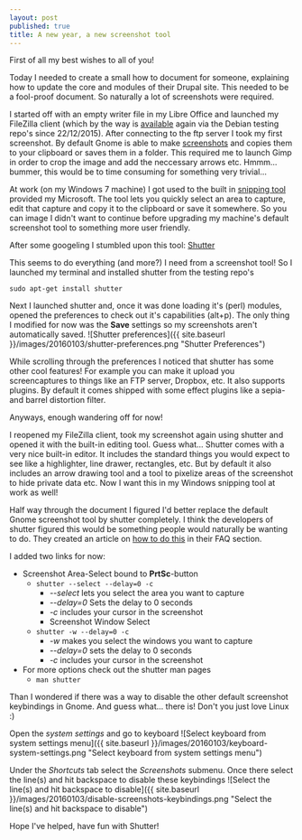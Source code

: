 ```yaml
---
layout: post
published: true
title: A new year, a new screenshot tool
---
```


First of all my best wishes to all of you!

Today I needed to create a small how to document for someone, explaining how to update the core and modules of their Drupal site. This needed to be a fool-proof document. So naturally a lot of screenshots were required.

I started off with an empty writer file in my Libre Office and launched my FileZilla client (which by the way is [available](https://packages.qa.debian.org/f/filezilla/news/20151222T163906Z.html) again via the Debian testing repo's since 22/12/2015). 
After connecting to the ftp server I took my first screenshot. By default Gnome is able to make [screenshots](https://wiki.debian.org/ScreenShots) and copies them to your clipboard or saves them in a folder. This required me to launch Gimp in order to crop the image and add the neccessary arrows etc. 
Hmmm... bummer, this would be to time consuming for something very trivial...

At work (on my Windows 7 machine) I got used to the built in [snipping tool](https://en.wikipedia.org/wiki/Snipping_Tool) provided my Microsoft. The tool lets you quickly select an area to capture, edit that capture and copy it to the clipboard or save it somewhere. So you can image I didn't want to continue before upgrading my machine's default screenshot tool to something more user friendly.

After some googeling I stumbled upon this tool: [Shutter](http://shutter-project.org/)

This seems to do everything (and more?) I need from a screenshot tool!
So I launched my terminal and installed shutter from the testing repo's

```
sudo apt-get install shutter
```

Next I launched shutter and, once it was done loading it's (perl) modules, opened the preferences to check out it's capabilities (alt+p). The only thing I modified for now was the **Save** settings so my screenshots aren't automatically saved.
![Shutter preferences]({{ site.baseurl }}/images/20160103/shutter-preferences.png "Shutter Preferences")

While scrolling through the preferences I noticed that shutter has some other cool features! 
For example you can make it upload you screencaptures to things like an FTP server, Dropbox, etc. It also supports plugins. By default it comes shipped with some effect plugins like a sepia- and barrel distortion filter. 

Anyways, enough wandering off for now!

I reopened my FileZilla client, took my screenshot again using shutter and opened it with the built-in editing tool. Guess what... Shutter comes with a very nice built-in editor. It includes the standard things you would expect to see like a highlighter, line drawer, rectangles, etc. But by default it also includes an arrow drawing tool and a tool to pixelize areas of the screenshot to hide private data etc. Now I want this in my Windows snipping tool at work as well!

Half way through the document I figured I'd better replace the default Gnome screenshot tool by shutter completely. I think the developers of shutter figured this would be something people would naturally be wanting to do. They created an article on [how to do this](http://shutter-project.org/faq-help/set-shutter-as-the-default-screenshot-tool/#gnome) in their FAQ section.

I added two links for now:

- Screenshot Area-Select bound to **PrtSc**-button
    - `shutter --select --delay=0 -c`
        - *--select*    lets you select the area you want to capture
        - *--delay=0*   Sets the delay to 0 seconds
        - *-c*          includes your cursor in the screenshot
        - Screenshot Window Select
    - `shutter -w --delay=0 -c`
        - *-w*          makes you select the windows you want to capture
        - *--delay=0*   sets the delay to 0 seconds
        - *-c*          includes your cursor in the screenshot
- For more options check out the shutter man pages
    - `man shutter`

Than I wondered if there was a way to disable the other default screenshot keybindings in Gnome. And guess what... there is! Don't you just love Linux :)

Open the *system settings* and go to keyboard
![Select keyboard from system settings menu]({{ site.baseurl }}/images/20160103/keyboard-system-settings.png "Select keyboard from system settings menu")

Under the *Shortcuts* tab select the *Screenshots* submenu. Once there select the line(s) and hit backspace to disable these keybindings
![Select the line(s) and hit backspace to disable]({{ site.baseurl }}/images/20160103/disable-screenshots-keybindings.png "Select the line(s) and hit backspace to disable")

Hope I've helped, have fun with Shutter!
